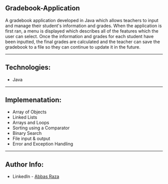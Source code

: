 ## Gradebook-Application

A gradebook application developed in Java which allows teachers to input and manage their student's information and grades. When the application is first ran, a menu is displayed which describes all of the features which the user can select. Once the information and grades for each student have been inputted, the final grades are calculated and the teacher can save the gradebook to a file so they can continue to update it in the future. 

---

## Technologies: 
* Java

---

## Implemenatation:
* Array of Objects
* Linked Lists
* Arrays and Loops
* Sorting using a Comparator
* Binary Search
* File input & output
* Error and Exception Handling

---

## Author Info:
* LinkedIn - [Abbas Raza](https://www.linkedin.com/in/abbas--raza/)
